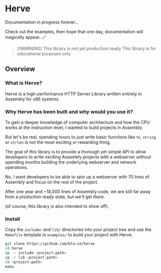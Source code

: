 # Herve

Documentation in progress forever...

Check out the examples, then hope that one day, documentation will magically appear. 🪄

> [!WARNING] This library is not yet production ready
> This library is for educational purposes only

## Overview

### What is Herve?

Herve is a high-performance HTTP Server Library written entirely in Assembly for x86 systems.

### Why Herve has been built and why would you use it?

To gain a deeper knowledge of computer architecture and how the CPU works at the instruction level, I wanted to build projects in Assembly.

But let's be real, spending hours to just write basic functions like `to_string` or `strlen` is not the most exciting or rewarding thing.

The goal of this library is to provide a thorough yet simple API to allow developers to write exciting Assembly projects with a webserver without spending months building the underlying webserver and network operations.

No, I want developers to be able to spin up a webserver with 70 lines of Assembly and focus on the rest of the project.

After one year and ~18,000 lines of Assembly code, we are still far away from a production ready state, but we'll get there.

(of course, this library is also intended to show off).

### Install

Copy the `include/` and `lib/` directories into your project tree and use the `Makefile` template in `examples/` to build your project with Herve.

```bash
git clone https://github.com/bla-ce/herve
cd herve
cp -r include <project-path>
cp -r lib <project-path>
cd <project-path>
make
```
